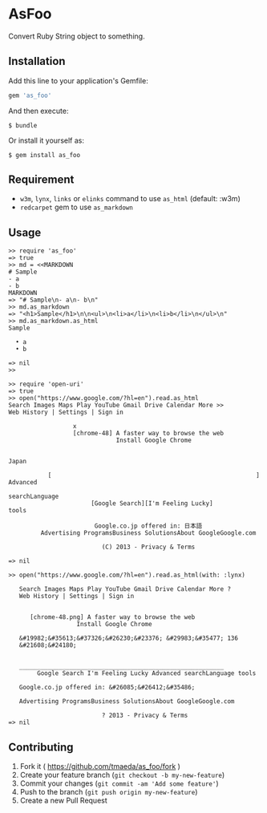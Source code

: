 # AsFoo

Convert Ruby String object to something.

## Installation

Add this line to your application's Gemfile:

```ruby
gem 'as_foo'
```

And then execute:

    $ bundle

Or install it yourself as:

    $ gem install as_foo

## Requirement

- `w3m`, `lynx`, `links` or `elinks` command to use `as_html` (default: :w3m)
- `redcarpet` gem to use `as_markdown`

## Usage

```
>> require 'as_foo'
=> true
>> md = <<MARKDOWN
# Sample
- a
- b
MARKDOWN
=> "# Sample\n- a\n- b\n"
>> md.as_markdown
=> "<h1>Sample</h1>\n\n<ul>\n<li>a</li>\n<li>b</li>\n</ul>\n"
>> md.as_markdown.as_html
Sample

  • a
  • b

=> nil
>>

>> require 'open-uri'
=> true
>> open("https://www.google.com/?hl=en").read.as_html
Search Images Maps Play YouTube Gmail Drive Calendar More >>
Web History | Settings | Sign in

                  x
                  [chrome-48] A faster way to browse the web
                              Install Google Chrome


Japan

           [                                                         ] Advanced
                                                                       searchLanguage
                       [Google Search][I'm Feeling Lucky]              tools

                        Google.co.jp offered in: 日本語
         Advertising ProgramsBusiness SolutionsAbout GoogleGoogle.com

                          (C) 2013 - Privacy & Terms

=> nil

>> open("https://www.google.com/?hl=en").read.as_html(with: :lynx)

   Search Images Maps Play YouTube Gmail Drive Calendar More ?
   Web History | Settings | Sign in


      [chrome-48.png] A faster way to browse the web
                   Install Google Chrome

   &#19982;&#35613;&#37326;&#26230;&#23376; &#29983;&#35477; 136
   &#21608;&#24180;


   _________________________________________________________
        Google Search I'm Feeling Lucky Advanced searchLanguage tools

   Google.co.jp offered in: &#26085;&#26412;&#35486;

   Advertising ProgramsBusiness SolutionsAbout GoogleGoogle.com

                          ? 2013 - Privacy & Terms
=> nil
```



## Contributing

1. Fork it ( https://github.com/tmaeda/as_foo/fork )
2. Create your feature branch (`git checkout -b my-new-feature`)
3. Commit your changes (`git commit -am 'Add some feature'`)
4. Push to the branch (`git push origin my-new-feature`)
5. Create a new Pull Request
